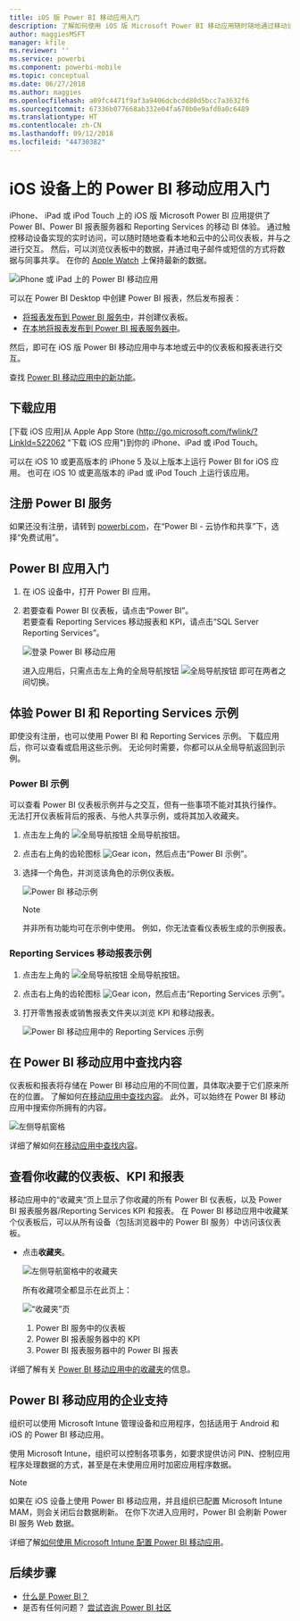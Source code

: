 ```yaml
---
title: iOS 版 Power BI 移动应用入门
description: 了解如何使用 iOS 版 Microsoft Power BI 移动应用随时随地通过移动设备访问本地和云中的业务信息。
author: maggiesMSFT
manager: kfile
ms.reviewer: ''
ms.service: powerbi
ms.component: powerbi-mobile
ms.topic: conceptual
ms.date: 06/27/2018
ms.author: maggies
ms.openlocfilehash: a09fc4471f9af3a9406dcbcdd80d5bcc7a3632f6
ms.sourcegitcommit: 67336b077668ab332e04fa670b0e9afd0a0c6489
ms.translationtype: HT
ms.contentlocale: zh-CN
ms.lasthandoff: 09/12/2018
ms.locfileid: "44730382"
---
```

# <a name="get-started-with-the-power-bi-mobile-app-on-ios-devices"></a>iOS 设备上的 Power BI 移动应用入门
iPhone、 iPad 或 iPod Touch 上的 iOS 版 Microsoft Power BI 应用提供了 Power BI、Power BI 报表服务器和 Reporting Services 的移动 BI 体验。 通过触控移动设备实现的实时访问，可以随时随地查看本地和云中的公司仪表板，并与之进行交互。 然后，可以浏览仪表板中的数据，并通过电子邮件或短信的方式将数据与同事共享。 在你的 [Apple Watch](mobile-apple-watch.md) 上保持最新的数据。  

![iPhone 或 iPad 上的 Power BI 移动应用](./media/mobile-iphone-app-get-started/pbi_ipad_iphonedevices.png)

可以在 Power BI Desktop 中创建 Power BI 报表，然后发布报表：

* [将报表发布到 Power BI 服务中](../../service-get-started.md)，并创建仪表板。
* [在本地将报表发布到 Power BI 报表服务器中](../../report-server/quickstart-create-powerbi-report.md)。

然后，即可在 iOS 版 Power BI 移动应用中与本地或云中的仪表板和报表进行交互。

查找 [Power BI 移动应用中的新功能](mobile-whats-new-in-the-mobile-apps.md)。

## <a name="download-the-app"></a>下载应用
[下载 iOS 应用]从 Apple App Store (http://go.microsoft.com/fwlink/?LinkId=522062 "下载 iOS 应用")到你的 iPhone、iPad 或 iPod Touch。

可以在 iOS 10 或更高版本的 iPhone 5 及以上版本上运行 Power BI for iOS 应用。 也可在 iOS 10 或更高版本的 iPad 或 iPod Touch 上运行该应用。 

## <a name="sign-up-for-the-power-bi-service"></a>注册 Power BI 服务
如果还没有注册，请转到 [powerbi.com](https://powerbi.microsoft.com/get-started/)，在“Power BI - 云协作和共享”下，选择“免费试用”。


## <a name="get-started-with-the-power-bi-app"></a>Power BI 应用入门
1. 在 iOS 设备中，打开 Power BI 应用。
2. 若要查看 Power BI 仪表板，请点击“Power BI”。  
   若要查看 Reporting Services 移动报表和 KPI，请点击“SQL Server Reporting Services”。
   
   ![登录 Power BI 移动应用](./media/mobile-iphone-app-get-started/power-bi-connect-to-login.png)
   
   进入应用后，只需点击左上角的全局导航按钮 ![全局导航按钮 ](./././media/mobile-iphone-app-get-started/power-bi-iphone-global-nav-button.png) 即可在两者之间切换。 

## <a name="try-the-power-bi-and-reporting-services-samples"></a>体验 Power BI 和 Reporting Services 示例
即使没有注册，也可以使用 Power BI 和 Reporting Services 示例。 下载应用后，你可以查看或启用这些示例。 无论何时需要，你都可以从全局导航返回到示例。

### <a name="power-bi-samples"></a>Power BI 示例
可以查看 Power BI 仪表板示例并与之交互，但有一些事项不能对其执行操作。 无法打开仪表板背后的报表、与他人共享示例，或将其加入收藏夹。

1. 点击左上角的 ![全局导航按钮 ](./././media/mobile-iphone-app-get-started/power-bi-iphone-global-nav-button.png) 全局导航按钮。
2. 点击右上角的齿轮图标 ![Gear icon](././media/mobile-iphone-app-get-started/power-bi-ios-gear-icon.png)，然后点击“Power BI 示例”。
3. 选择一个角色，并浏览该角色的示例仪表板。  
   
   ![Power BI 移动示例](./media/mobile-iphone-app-get-started/power-bi-iphone-powerbi-samples.png)
   
   > [!NOTE]
   > 并非所有功能均可在示例中使用。 例如，你无法查看仪表板生成的示例报表。 
   > 
   > 

### <a name="reporting-services-mobile-report-samples"></a>Reporting Services 移动报表示例
1. 点击左上角的 ![全局导航按钮 ](./././media/mobile-iphone-app-get-started/power-bi-iphone-global-nav-button.png) 全局导航按钮。
2. 点击右上角的齿轮图标 ![Gear icon](././media/mobile-iphone-app-get-started/power-bi-ios-gear-icon.png)，然后点击“Reporting Services 示例”。
3. 打开零售报表或销售报表文件夹以浏览 KPI 和移动报表。
   
   ![Power BI 移动应用中的 Reporting Services 示例](./media/mobile-iphone-app-get-started/power-bi-reporting-services-samples.png)

## <a name="find-your-content-in-the-power-bi-mobile-apps"></a>在 Power BI 移动应用中查找内容
仪表板和报表将存储在 Power BI 移动应用的不同位置，具体取决要于它们原来所在的位置。 了解如何[在移动应用中查找内容](mobile-apps-quickstart-view-dashboard-report.md)。 此外，可以始终在 Power BI 移动应用中搜索你所拥有的内容。 

![左侧导航窗格](./media/mobile-iphone-app-get-started/power-bi-iphone-left-nav.png)

详细了解如何[在移动应用中查找内容](mobile-apps-quickstart-view-dashboard-report.md)。

## <a name="view-your-favorite-dashboards-kpis-and-reports"></a>查看你收藏的仪表板、KPI 和报表
移动应用中的“收藏夹”页上显示了你收藏的所有 Power BI 仪表板，以及 Power BI 报表服务器/Reporting Services KPI 和报表。 在 Power BI 移动应用中收藏某个仪表板后，可以从所有设备（包括浏览器中的 Power BI 服务）中访问该仪表板。 

* 点击**收藏夹**。
  
   ![左侧导航窗格中的收藏夹](./media/mobile-iphone-app-get-started/power-bi-iphone-favorites-nav.png)
  
   所有收藏项全都显示在此页上：
  
   ![“收藏夹”页](./media/mobile-iphone-app-get-started/power-bi-iphone-faves-report-server-number-callouts.png)
  
  1. Power BI 服务中的仪表板
  2. Power BI 报表服务器中的 KPI
  3. Power BI 报表服务器中的 Power BI 报表

详细了解有关 [Power BI 移动应用中的收藏夹](mobile-apps-favorites.md)的信息。

## <a name="enterprise-support-for-the-power-bi-mobile-apps"></a>Power BI 移动应用的企业支持
组织可以使用 Microsoft Intune 管理设备和应用程序，包括适用于 Android 和 iOS 的 Power BI 移动应用。

使用 Microsoft Intune，组织可以控制各项事务，如要求提供访问 PIN、控制应用程序处理数据的方式，甚至是在未使用应用时加密应用程序数据。

> [!NOTE]
> 如果在 iOS 设备上使用 Power BI 移动应用，并且组织已配置 Microsoft Intune MAM，则会关闭后台数据刷新。 在你下次进入应用时，Power BI 会刷新 Power BI 服务 Web 数据。
> 

详细了解[如何使用 Microsoft Intune 配置 Power BI 移动应用](../../service-admin-mobile-intune.md)。 

## <a name="next-steps"></a>后续步骤

* [什么是 Power BI？](../../power-bi-overview.md)
* 是否有任何问题？ [尝试咨询 Power BI 社区](http://community.powerbi.com/)


